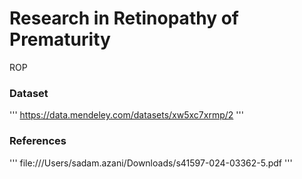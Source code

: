 # Research in Retinopathy of Prematurity
ROP 
### Dataset
'''
https://data.mendeley.com/datasets/xw5xc7xrmp/2
'''
### References
'''
file:///Users/sadam.azani/Downloads/s41597-024-03362-5.pdf
'''
